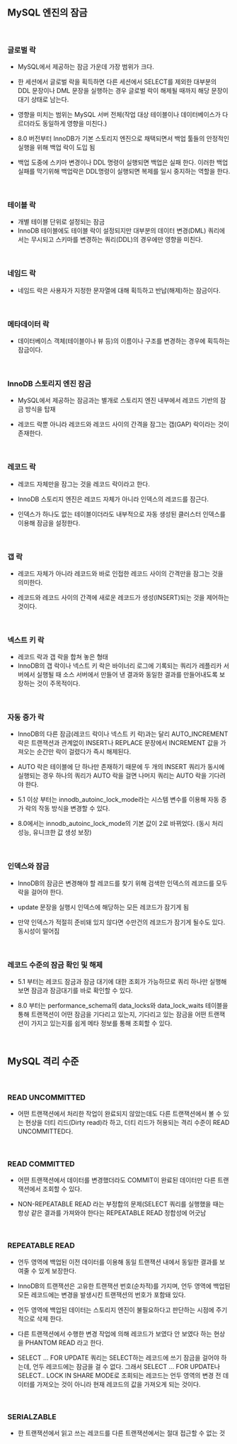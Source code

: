 ## MySQL 엔진의 잠금

<br>

### 글로벌 락

- MySQL에서 제공하는 잠금 가운데 가장 범위가 크다.

- 한 세션에서 글로벌 락을 획득하면 다른 세션에서 SELECT를 제외한 대부분의 DDL 문장이나 DML 문장을 실행하는 경우 글로벌 락이 해제될 때까지 해당 문장이 대기 상태로 남는다.

- 영향을 미치는 범위는 MySQL 서버 전체(작업 대상 테이블이나 데이터베이스가 다르더라도 동일하게 영향을 미친다.)

- 8.0 버전부터 InnoDB가 기본 스토리지 엔진으로 채택되면서 백업 툴들의 안정적인 실행을 위해 백업 락이 도입 됨

- 백업 도중에 스키마 변경이나 DDL 명령이 실행되면 백업은 실패 한다.
  이러한 백업 실패를 막기위해 백업락은 DDL명령이 실행되면 복제를 일시 중지하는 역할을 한다.

<br>

### 테이블 락

- 개별 테이블 단위로 설정되는 잠금
- InnoDB 테이블에도 테이블 락이 설정되지만 대부분의 데이터 변경(DML) 쿼리에서는 무시되고 스키마를 변경하는 쿼리(DDL)의 경우에만 영향을 미친다.

<br>

### 네임드 락

- 네임드 락은 사용자가 지정한 문자열에 대해 획득하고 반납(해제)하는 잠금이다.

<br>

### 메타데이터 락

- 데이터베이스 객체(테이블이나 뷰 등)의 이름이나 구조를 변경하는 경우에 획득하는 잠금이다.

<br>

### InnoDB 스토리지 엔진 잠금

- MySQL에서 제공하는 잠금과는 별개로 스토리지 엔진 내부에서 레코드 기반의 잠금 방식을 탑재

- 레코드 락뿐 아니라 레코드와 레코드 사이의 간격을 잠그는 갭(GAP) 락이라는 것이 존재한다.

<br>

### 레코드 락

- 레코드 자체만을 잠그는 것을 레코드 락이라고 한다.

- InnoDB 스토리지 엔진은 레코드 자체가 아니라 인덱스의 레코드를 잠근다.

- 인덱스가 하나도 없는 테이블이더라도 내부적으로 자동 생성된 클러스터 인덱스를 이용해 잠금을 설정한다.

<br>

### 갭 락

- 레코드 자체가 아니라 레코드와 바로 인접한 레코드 사이의 간격만을 잠그는 것을 의미한다.

- 레코드와 레코드 사이의 간격에 새로운 레코드가 생성(INSERT)되는 것을 제어하는 것이다.

<br>

### 넥스트 키 락

- 레코드 락과 갭 락을 합쳐 놓은 형태
- InnoDB의 갭 락이나 넥스트 키 락은 바이너리 로그에 기록되는 쿼리가 레플리카 서버에서 실행될 때 소스 서버에서 만들어 낸 결과와 동일한 결과를 만들어내도록 보장하는 것이 주목적이다.

<br>

### 자동 증가 락

- InnoDB의 다른 잠금(레코드 락이나 넥스트 키 락)과는 달리 AUTO_INCREMENT 락은 트랜잭션과 관계없이 INSERT나 REPLACE 문장에서 INCREMENT 값을 가져오는 순간만 락이 걸렸다가 즉시 해제된다.

- AUTO 락은 테이블에 단 하나만 존재하기 때문에 두 개의 INSERT 쿼리가 동시에 실행되는 경우 하나의 쿼리가 AUTO 락을 걸면 나머지 쿼리는 AUTO 락을 기다려야 한다.

- 5.1 이상 부터는 innodb_autoinc_lock_mode라는 시스템 변수를 이용해 자동 증가 락의 작동 방식을 변경할 수 있다.

- 8.0에서는 innodb_autoinc_lock_mode의 기본 값이 2로 바뀌었다.
  (동시 처리 성능, 유니크한 값 생성 보장)

<br>

### 인덱스와 잠금

- InnoDB의 잠금은 변경해야 할 레코드를 찾기 위해 검색한 인덱스의 레코드를 모두 락을 걸어야 한다.

- update 문장을 실행시 인덱스에 해당하는 모든 레코드가 잠기게 됨

- 만약 인덱스가 적절히 준비돼 있지 않다면 수만건의 레코드가 잠기게 될수도 있다. 동시성이 떨어짐

<br>

### 레코드 수준의 잠금 확인 및 해제

- 5.1 부터는 레코드 잠금과 잠금 대기에 대한 조회가 가능하므로 쿼리 하나만 실행해 보면 잠금과 잠금대기를 바로 확인할 수 있다.

- 8.0 부터는 performance_schema의 data_locks와 data_lock_waits 테이블을 통해 트랜잭션이 어떤 잠금을 기다리고 있는지, 기다리고 있는 잠금을 어떤 트랜잭션이 가지고 있는지를 쉽게 메타 정보를 통해 조회할 수 있다.

<br>

## MySQL 격리 수준

<br>

### READ UNCOMMITTED

- 어떤 트랜잭션에서 처리한 작업이 완료되지 않았는데도 다른 트랜잭션에서 볼 수 있는 현상을 더티 리드(Dirty read)라 하고, 더티 리드가 허용되는 격리 수준이 READ UNCOMMITTED다.

<br>

### READ COMMITTED

- 어떤 트랜잭션에서 데이터를 변경했더라도 COMMIT이 완료된 데이터만 다른 트랜잭션에서 조회할 수 있다.

- NON-REPEATABLE READ 라는 부정합의 문제(SELECT 쿼리를 실행했을 때는 항상 같은 결과를 가져와야 한다는 REPEATABLE READ 정합성에 어긋남

<br>

### REPEATABLE READ

- 언두 영역에 백업된 이전 데이터를 이용해 동일 트랜잭션 내에서 동일한 결과를 보여줄 수 있게 보장한다.

- InnoDB의 트랜잭션은 고유한 트랜잭션 번호(순차적)를 가지며, 언두 영역에 백업된 모든 레코드에는 변경을 발생시킨 트랜잭션의 번호가 포함돼 있다.

- 언두 영역에 백업된 데이터는 스토리지 엔진이 불필요하다고 판단하는 시점에 주기적으로 삭제 한다.

- 다른 트랜잭션에서 수행한 변경 작업에 의해 레코드가 보였다 안 보였다 하는 현상을 PHANTOM READ 라고 한다.

- SELECT ... FOR UPDATE 쿼리는 SELECT하는 레코드에 쓰기 잠금을 걸어야 하는데, 언두 레코드에는 잠금을 걸 수 없다. 그래서 SELECT ... FOR UPDATE나 SELECT.. LOCK IN SHARE MODE로 조회되는 레코드는 언두 영역의 변경 전 데이터를 가져오는 것이 아니라 현재 레코드의 값을 가져오게 되는 것이다.

<br>

### SERIALZABLE

- 한 트랜잭션에서 읽고 쓰는 레코드를 다른 트랜잭션에서는 절대 접근할 수 없는 것













